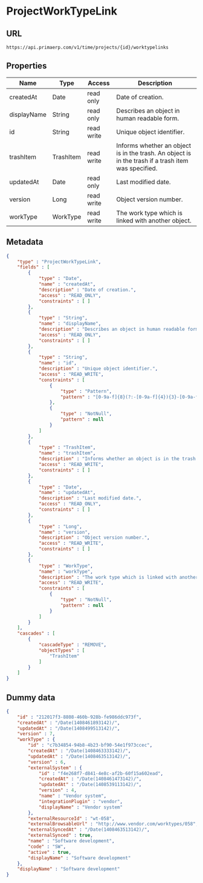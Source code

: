 ProjectWorkTypeLink
==

## URL

	https://api.primaerp.com/v1/time/projects/{id}/worktypelinks

## Properties

| Name        | Type      | Access     | Description                                                                                         |
|-------------|-----------|------------|-----------------------------------------------------------------------------------------------------|
| createdAt   | Date      | read only  | Date of creation.                                                                                   |
| displayName | String    | read only  | Describes an object in human readable form.                                                         |
| id          | String    | read write | Unique object identifier.                                                                           |
| trashItem   | TrashItem | read write | Informs whether an object is in the trash. An object is in the trash if a trash item was specified. |
| updatedAt   | Date      | read only  | Last modified date.                                                                                 |
| version     | Long      | read write | Object version number.                                                                              |
| workType    | WorkType  | read write | The work type which is linked with another object.                                                  |

## Metadata

```JSON
{
	"type" : "ProjectWorkTypeLink",
	"fields" : [
		{
			"type" : "Date",
			"name" : "createdAt",
			"description" : "Date of creation.",
			"access" : "READ_ONLY",
			"constraints" : [ ]
		},
		{
			"type" : "String",
			"name" : "displayName",
			"description" : "Describes an object in human readable form.",
			"access" : "READ_ONLY",
			"constraints" : [ ]
		},
		{
			"type" : "String",
			"name" : "id",
			"description" : "Unique object identifier.",
			"access" : "READ_WRITE",
			"constraints" : [
				{
					"type" : "Pattern",
					"pattern" : "[0-9a-f]{8}(?:-[0-9a-f]{4}){3}-[0-9a-f]{12}"
				},
				{
					"type" : "NotNull",
					"pattern" : null
				}
			]
		},
		{
			"type" : "TrashItem",
			"name" : "trashItem",
			"description" : "Informs whether an object is in the trash. An object is in the trash if a trash item was specified.",
			"access" : "READ_WRITE",
			"constraints" : [ ]
		},
		{
			"type" : "Date",
			"name" : "updatedAt",
			"description" : "Last modified date.",
			"access" : "READ_ONLY",
			"constraints" : [ ]
		},
		{
			"type" : "Long",
			"name" : "version",
			"description" : "Object version number.",
			"access" : "READ_WRITE",
			"constraints" : [ ]
		},
		{
			"type" : "WorkType",
			"name" : "workType",
			"description" : "The work type which is linked with another object.",
			"access" : "READ_WRITE",
			"constraints" : [
				{
					"type" : "NotNull",
					"pattern" : null
				}
			]
		}
	],
	"cascades" : [
		{
			"cascadeType" : "REMOVE",
			"objectTypes" : [
				"TrashItem"
			]
		}
	]
}
```

## Dummy data

```JSON
{
	"id" : "212017f3-8808-460b-928b-fe986ddc973f",
	"createdAt" : "/Date(1408461893142)/",
	"updatedAt" : "/Date(1408499513142)/",
	"version" : 7,
	"workType" : {
		"id" : "c7b34854-94b8-4b23-bf90-54e1f973ccec",
		"createdAt" : "/Date(1408463333142)/",
		"updatedAt" : "/Date(1408463513142)/",
		"version" : 6,
		"externalSystem" : {
			"id" : "f4e268f7-d841-4e8c-af2b-60f15a602ead",
			"createdAt" : "/Date(1408461473142)/",
			"updatedAt" : "/Date(1408539113142)/",
			"version" : 4,
			"name" : "Vendor system",
			"integrationPlugin" : "vendor",
			"displayName" : "Vendor system"
		},
		"externalResourceId" : "wt-058",
		"externalBrowsableUrl" : "http://www.vendor.com/worktypes/058",
		"externalSyncedAt" : "/Date(1408463513142)/",
		"externalSynced" : true,
		"name" : "Software development",
		"code" : "SW",
		"active" : true,
		"displayName" : "Software development"
	},
	"displayName" : "Software development"
}
```
